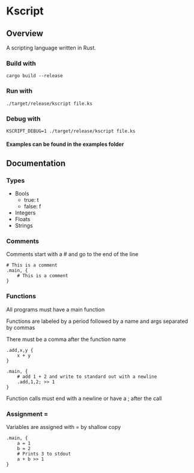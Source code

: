 # Kscript

## Overview

A scripting language written in Rust.

### Build with

```
cargo build --release
```

### Run with

```
./target/release/kscript file.ks
```

### Debug with
```
KSCRIPT_DEBUG=1 ./target/release/kscript file.ks
```

#### Examples can be found in the examples folder

## Documentation

### Types
* Bools
    * true: t
    * false: f
* Integers
* Floats
* Strings

### Comments
Comments start with a # and go to the end of the line

```
# This is a comment
.main, {
    # This is a comment
}
```

### Functions
All programs must have a main function

Functions are labeled by a period followed by a name and args separated by commas

There must be a comma after the function name
```
.add,x,y {
    x + y
}

.main, {
    # add 1 + 2 and write to standard out with a newline
    .add,1,2; >> 1
}
```

Function calls must end with a newline or have a ; after the call

### Assignment =
Variables are assigned with = by shallow copy
```
.main, {
    a = 1
    b = 2
    # Prints 3 to stdout
    a + b >> 1
}
```
